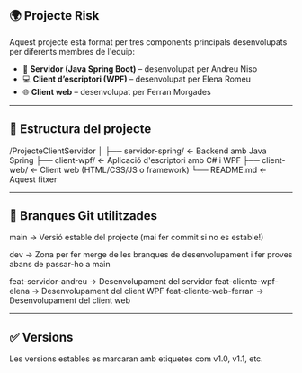 ## 🌍 Projecte Risk

Aquest projecte està format per tres components principals desenvolupats per diferents membres de l'equip:

- 🧠 **Servidor (Java Spring Boot)** – desenvolupat per Andreu Niso
- 💻 **Client d’escriptori (WPF)** – desenvolupat per Elena Romeu
- 🌐 **Client web** – desenvolupat per Ferran Morgades

---------------------------------------------------------

## 📁 Estructura del projecte

/ProjecteClientServidor 
│ 
├── servidor-spring/ ← Backend amb Java Spring 
├── client-wpf/ ← Aplicació d'escriptori amb C# i WPF 
├── client-web/ ← Client web (HTML/CSS/JS o framework) 
└── README.md ← Aquest fitxer

---------------------------------------------------------

## 🔀 Branques Git utilitzades
main → Versió estable del projecte (mai fer commit si no es estable!)

dev → Zona per fer merge de les branques de desenvolupament i fer proves abans de passar-ho a main

feat-servidor-andreu → Desenvolupament del servidor
feat-cliente-wpf-elena → Desenvolupament del client WPF
feat-cliente-web-ferran → Desenvolupament del client web

---------------------------------------------------------

## ✅ Versions
Les versions estables es marcaran amb etiquetes com v1.0, v1.1, etc.

